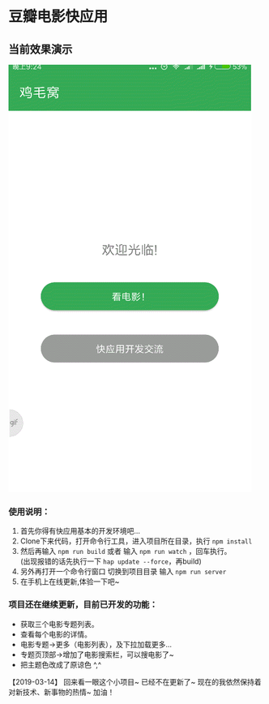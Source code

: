 # 豆瓣电影快应用
## 当前效果演示
![image](https://github.com/jimaowo/douban/blob/master/demo.gif)


### 使用说明：
1. 首先你得有快应用基本的开发环境吧...
2. Clone下来代码，打开命令行工具，进入项目所在目录，执行 `npm install`
3. 然后再输入 `npm run build` 或者 输入 `npm run watch` ，回车执行。  
(出现报错的话先执行一下 `hap update --force`，再build)
4. 另外再打开一个命令行窗口 切换到项目目录 输入 `npm run server`
5. 在手机上在线更新,体验一下吧~


### 项目还在继续更新，目前已开发的功能：
- 获取三个电影专题列表。
- 查看每个电影的详情。
- 电影专题->更多（电影列表），及下拉加载更多...
- 专题页顶部->增加了电影搜索栏，可以搜电影了~
- 把主题色改成了原谅色 ^,^

【2019-03-14】 回来看一眼这个小项目~ 已经不在更新了~
现在的我依然保持着对新技术、新事物的热情~
加油！
